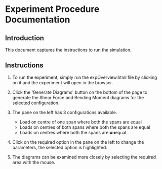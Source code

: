 # **Experiment Procedure Documentation**

## **Introduction**

This document captures the instructions to run the simulation.

## **Instructions**

1. To run the experiment, simply run the expOverview.html file by clicking on it and the experiment will open in the browser.

2. Click the 'Generate Diagrams' button on the bottom of the page to generate the Shear Force and Bending Moment diagrams for the selected configuration.

3. The pane on the left has 3 configurations available.
    * Load on centre of one span where both the spans are equal
    * Loads on centres of both spans where both the spans are equal
    * Loads on centres where both the spans are **un**equal

4. Click on the required option in the pane on the left to change the parameters, the selected option is highlighted.

5. The diagrams can be examined more closely by selecting the required area with the mouse.